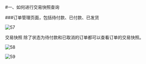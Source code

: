 #一、如何进行交易快照查询

###订单管理页面，包括待付款、已付款、已发货

![57](http://tradeany-test.oss-cn-qingdao.aliyuncs.com/2020/10/13/MjAyMDEwMTMwOTQzMzYxMDI=.png)

交易快照 除了状态为待付款和已取消的订单都可以查看订单的交易快照。

![58](http://tradeany-test.oss-cn-qingdao.aliyuncs.com/2020/10/13/MjAyMDEwMTMwOTQ1MjUxNTg=.png)

![59](http://tradeany-test.oss-cn-qingdao.aliyuncs.com/2020/10/12/MjAyMDEwMTIwOTM1Mjk1OQ==.png)

